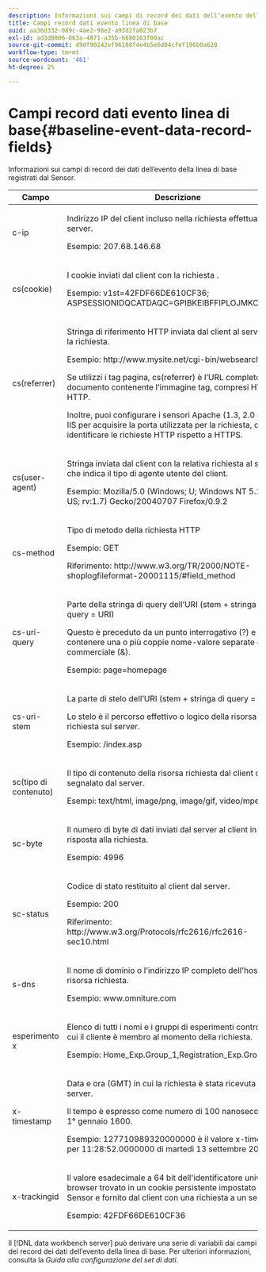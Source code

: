 ```yaml
---
description: Informazioni sui campi di record dei dati dell’evento della linea di base registrati dal Sensor.
title: Campi record dati evento linea di base
uuid: aa36d332-089c-4ae2-98e2-a93d2fa023b7
exl-id: ad3d8806-863a-4871-a35b-6680163f00ac
source-git-commit: d9df90242ef96188f4e4b5e6d04cfef196b0a628
workflow-type: tm+mt
source-wordcount: '461'
ht-degree: 2%

---
```


# Campi record dati evento linea di base{#baseline-event-data-record-fields}

Informazioni sui campi di record dei dati dell’evento della linea di base registrati dal Sensor.

<table id="table_E29606BB010E4DB48C463979B7BEC769"> 
 <thead> 
  <tr> 
   <th colname="col1" class="entry"> Campo </th> 
   <th colname="col2" class="entry"> Descrizione </th> 
  </tr> 
 </thead>
 <tbody> 
  <tr> 
   <td colname="col1"> c-ip </td> 
   <td colname="col2"> <p>Indirizzo IP del client incluso nella richiesta effettuata al server. </p> <p>Esempio: 207.68.146.68 </p> </td> 
  </tr> 
  <tr> 
   <td colname="col1"> cs(cookie) </td> 
   <td colname="col2"> <p>I cookie inviati dal client con la richiesta . </p> <p>Esempio: v1st=42FDF66DE610CF36; ASPSESSIONIDQCATDAQC=GPIBKEIBFFIPLOJMKCAAEPM; </p> </td> 
  </tr> 
  <tr> 
   <td colname="col1"> cs(referrer) </td> 
   <td colname="col2"> <p>Stringa di riferimento HTTP inviata dal client al server con la richiesta. </p> <p>Esempio: http://www.mysite.net/cgi-bin/websearch?qry </p> <p>Se utilizzi i tag pagina, cs(referrer) è l’URL completo del documento contenente l’immagine tag, compresi HTTP o HTTP. </p> <p>Inoltre, puoi configurare i sensori Apache (1.3, 2.0 e 2.2) e IIS per acquisire la porta utilizzata per la richiesta, che può identificare le richieste HTTP rispetto a HTTPS. </p> </td> 
  </tr> 
  <tr> 
   <td colname="col1"> cs(user-agent) </td> 
   <td colname="col2"> <p>Stringa inviata dal client con la relativa richiesta al server che indica il tipo di agente utente del client. </p> <p>Esempio: Mozilla/5.0 (Windows; U; Windows NT 5.1; en-US; rv:1.7) Gecko/20040707 Firefox/0.9.2 </p> </td> 
  </tr> 
  <tr> 
   <td colname="col1"> cs-method </td> 
   <td colname="col2"> <p>Tipo di metodo della richiesta HTTP </p> <p>Esempio: GET </p> <p>Riferimento: http://www.w3.org/TR/2000/NOTE-shoplogfileformat-20001115/#field_method </p> </td> 
  </tr> 
  <tr> 
   <td colname="col1"> cs-uri-query </td> 
   <td colname="col2"> <p>Parte della stringa di query dell’URI (stem + stringa di query = URI) </p> <p>Questo è preceduto da un punto interrogativo (?) e può contenere una o più coppie nome-valore separate da e commerciale (&amp;). </p> <p>Esempio: page=homepage </p> </td> 
  </tr> 
  <tr> 
   <td colname="col1"> cs-uri-stem </td> 
   <td colname="col2"> <p>La parte di stelo dell’URI (stem + stringa di query = URI) </p> <p>Lo stelo è il percorso effettivo o logico della risorsa richiesta sul server. </p> <p>Esempio: /index.asp </p> </td> 
  </tr> 
  <tr> 
   <td colname="col1"> sc(tipo di contenuto) </td> 
   <td colname="col2"> <p>Il tipo di contenuto della risorsa richiesta dal client come segnalato dal server. </p> <p>Esempi: text/html, image/png, image/gif, video/mpeg </p> </td> 
  </tr> 
  <tr> 
   <td colname="col1"> sc-byte </td> 
   <td colname="col2"> <p>Il numero di byte di dati inviati dal server al client in risposta alla richiesta. </p> <p>Esempio: 4996 </p> </td> 
  </tr> 
  <tr> 
   <td colname="col1"> sc-status </td> 
   <td colname="col2"> <p>Codice di stato restituito al client dal server. </p> <p>Esempio: 200 </p> <p>Riferimento: http://www.w3.org/Protocols/rfc2616/rfc2616-sec10.html </p> </td> 
  </tr> 
  <tr> 
   <td colname="col1"> s-dns </td> 
   <td colname="col2"> <p>Il nome di dominio o l'indirizzo IP completo dell'host della risorsa richiesta. </p> <p>Esempio: www.omniture.com </p> </td> 
  </tr> 
  <tr> 
   <td colname="col1"> esperimento x </td> 
   <td colname="col2"> <p>Elenco di tutti i nomi e i gruppi di esperimenti controllati di cui il cliente è membro al momento della richiesta. </p> <p>Esempio: Home_Exp.Group_1,Registration_Exp.Group_2 </p> </td> 
  </tr> 
  <tr> 
   <td colname="col1"> x-timestamp </td> 
   <td colname="col2"> <p>Data e ora (GMT) in cui la richiesta è stata ricevuta dal server. </p> <p>Il tempo è espresso come numero di 100 nanosecondi dal 1° gennaio 1600. </p> <p>Esempio: 127710989320000000 è il valore x-timestamp per 11:28:52.0000000 di martedì 13 settembre 2005. </p> </td> 
  </tr> 
  <tr> 
   <td colname="col1"> x-trackingid </td> 
   <td colname="col2"> <p>Il valore esadecimale a 64 bit dell'identificatore univoco del browser trovato in un cookie persistente impostato da un <span class="wintitle"> Sensor </span> e fornito dal client con una richiesta a un server. </p> <p>Esempio: 42FDF66DE610CF36 </p> </td> 
  </tr> 
 </tbody> 
</table>

Il [!DNL data workbench server] può derivare una serie di variabili dai campi dei record dei dati dell’evento della linea di base. Per ulteriori informazioni, consulta la *Guida alla configurazione del set di dati*.
